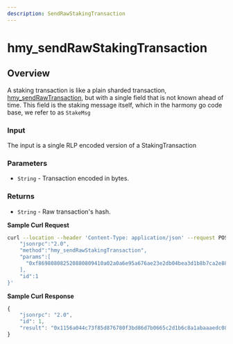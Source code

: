 ```yaml
---
description: SendRawStakingTransaction
---
```


# hmy\_sendRawStakingTransaction

## Overview

A staking transaction is like a plain sharded transaction, [hmy\_sendRawTransaction](hmy\_sendrawtransaction.md), but with a single field that is not known ahead of time. This field is the staking message itself, which in the harmony go code base, we refer to as `StakeMsg`

### Input

The input is a single RLP encoded version of a StakingTransaction

### Parameters

* `String` - Transaction encoded in bytes.

### Returns

* `String` - Raw transaction's hash.

**Sample Curl Request**

```bash
curl --location --header 'Content-Type: application/json' --request POST 'https://api.s0.b.hmny.io/' -d '{
    "jsonrpc":"2.0",
    "method":"hmy_sendRawStakingTransaction",
    "params":[
      "0xf869808082520880809410a02a0a6e95a676ae23e2db04bea3d1b8b7ca2e880de0b6b3a7640000801ba0c8d0c5390086999b5b5a93373953c3c94b44dc8fd06d88a421a7c2461e9e4482a0730d7859d1e3109d499bcd75f00700729b9bc17b03940da4f84b6ea784f51eb1"
    ],
    "id":1
}'
```

**Sample Curl Response**

```javascript
{
    "jsonrpc": "2.0",
    "id": 1,
    "result": "0x1156a044c73f85d876780f3bd86d7b0665c2d1b6c8a1abaaaedc08c13968a598"
}
```
